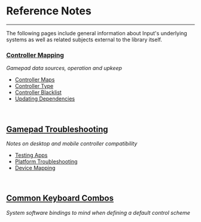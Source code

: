# Reference Notes

---

The following pages include general information about Input's underlying systems as well as related subjects external to the library itself.

### [Controller Mapping](Controller-Mapping)
*Gamepad data sources, operation and upkeep*

- [Controller Maps](Controller-Mapping#controller-maps)
- [Controller Type](Controller-Mapping#controller-type)
- [Controller Blacklist](Controller-Mapping#controller-blacklist)
- [Updating Dependencies](Controller-Mapping#updating-dependencies)

&nbsp;

## [Gamepad Troubleshooting](Gamepad-Troubleshooting)
*Notes on desktop and mobile controller compatibility*

- [Testing Apps](Gamepad-Troubleshooting#testing-apps)
- [Platform Troubleshooting](Gamepad-Troubleshooting#platform-troubleshooting)
- [Device Mapping](Gamepad-Troubleshooting#device-mapping)

&nbsp;

## [Common Keyboard Combos](Common-Keyboard-Combos)
*System software bindings to mind when defining a default control scheme*
